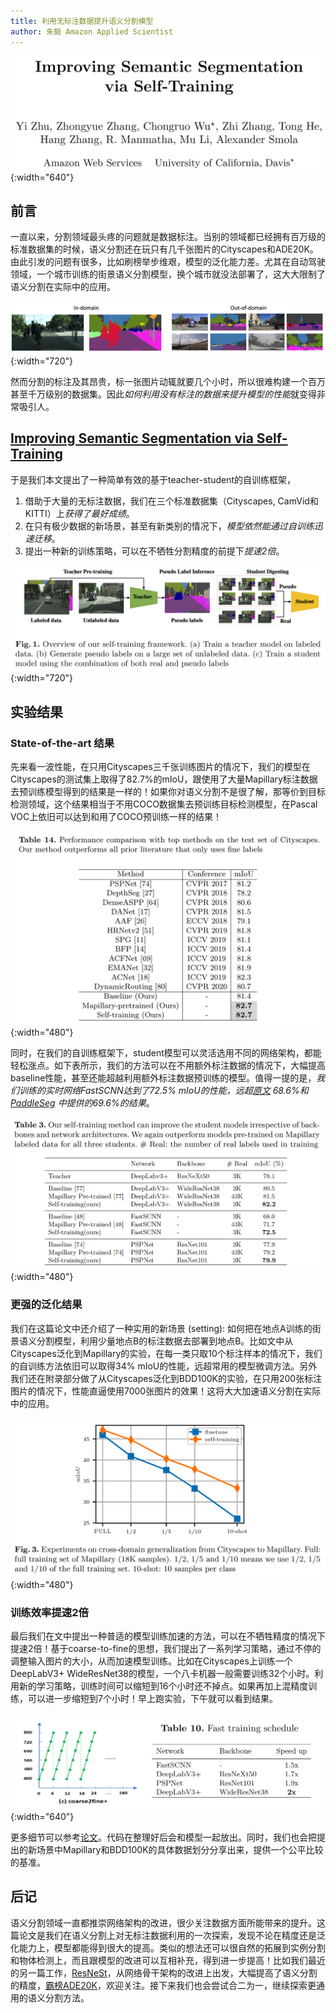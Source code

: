 ```yaml
---
title: 利用无标注数据提升语义分割模型
author: 朱毅 Amazon Applied Scientist
---
```


![](img/self-semseg-author.png){:width="640"}

## 前言

一直以来，分割领域最头疼的问题就是数据标注。当别的领域都已经拥有百万级的标准数据集的时候，语义分割还在玩只有几千张图片的Cityscapes和ADE20K。由此引发的问题有很多，比如刷榜举步维艰，模型的泛化能力差。尤其在自动驾驶领域，一个城市训练的街景语义分割模型，换个城市就没法部署了，这大大限制了语义分割在实际中的应用。

![](img/self-semseg-DAsample.png){:width="720"}

然而分割的标注及其昂贵，标一张图片动辄就要几个小时，所以很难构建一个百万甚至千万级别的数据集。因此*如何利用没有标注的数据来提升模型的性能*就变得非常吸引人。


## [Improving Semantic Segmentation via Self-Training](https://arxiv.org/abs/2004.14960)

于是我们本文提出了一种简单有效的基于teacher-student的自训练框架，

1. 借助于大量的无标注数据，我们在三个标准数据集（Cityscapes, CamVid和KITTI）上*获得了最好成绩*。
2. 在只有极少数据的新场景，甚至有新类别的情况下，*模型依然能通过自训练迅速迁移*。
3. 提出一种新的训练策略，可以在不牺牲分割精度的前提下*提速2倍*。

![](img/self-semseg-overview.png){:width="720"}


## 实验结果

### State-of-the-art 结果

先来看一波性能，在只用Cityscapes三千张训练图片的情况下，我们的模型在Cityscapes的测试集上取得了82.7%的mIoU，跟使用了大量Mapillary标注数据去预训练模型得到的结果是一样的！如果你对语义分割不是很了解，那等价到目标检测领域，这个结果相当于不用COCO数据集去预训练目标检测模型，在Pascal VOC上依旧可以达到和用了COCO预训练一样的结果！

![](img/self-semseg-cs-sota.png){:width="480"}

同时，在我们的自训练框架下，student模型可以灵活选用不同的网络架构，都能轻松涨点。如下表所示，我们的方法可以在不用额外标注数据的情况下，大幅提高baseline性能，甚至还能超越利用额外标注数据预训练的模型。值得一提的是，*我们训练的实时网络FastSCNN达到了72.5% mIoU的性能，远超[原文](https://arxiv.org/abs/1902.04502) 68.6%和[PaddleSeg](https://github.com/PaddlePaddle/PaddleSeg/blob/release/v0.4.0/docs/model_zoo.md) 中提供的69.6%的结果*。

![](img/self-semseg-cs-diff-student.png){:width="480"}

### 更强的泛化结果

我们在这篇论文中还介绍了一种实用的新场景 (setting): 如何把在地点A训练的街景语义分割模型，利用少量地点B的标注数据去部署到地点B。比如文中从Cityscapes泛化到Mapillary的实验，在每一类只取10个标注样本的情况下，我们的自训练方法依旧可以取得34% mIoU的性能，远超常用的模型微调方法。另外我们还在附录部分做了从Cityscapes泛化到BDD100K的实验，在只用200张标注图片的情况下，性能直逼使用7000张图片的效果！这将大大加速语义分割在实际中的应用。

![](img/self-semseg-cs2map.png){:width="480"}

### 训练效率提速2倍

最后我们在文中提出一种普适的模型训练加速的方法，可以在不牺牲精度的情况下提速2倍！基于coarse-to-fine的思想，我们提出了一系列学习策略，通过不停的调整输入图片的大小，从而加速模型训练。比如在Cityscapes上训练一个DeepLabV3+ WideResNet38的模型，一个八卡机器一般需要训练32个小时。利用新的学习策略，训练时间可以缩短到16个小时还不掉点。如果再加上混精度训练，可以进一步缩短到7个小时！早上跑实验，下午就可以看到结果。

![](img/self-semseg-fast-training.png){:width="640"}

更多细节可以参考[论文](https://arxiv.org/abs/2004.14960)。代码在整理好后会和模型一起放出。同时，我们也会把提出的新场景中Mapillary和BDD100K的具体数据划分分享出来，提供一个公平比较的基准。


## 后记

语义分割领域一直都推崇网络架构的改进，很少关注数据方面所能带来的提升。这篇论文是我们在语义分割上对无标注数据利用的一次探索，发现不论在精度还是泛化能力上，模型都能得到很大的提高。类似的想法还可以很自然的拓展到实例分割和物体检测上，而且跟模型的改进可以互相补充，得到进一步提高！比如我们最近的另一篇工作，[ResNeSt](https://arxiv.org/abs/2004.08955)，从网络骨干架构的改进上出发，大幅提高了语义分割的精度，[霸榜ADE20K](https://zhuanlan.zhihu.com/p/136105870)，欢迎关注。接下来我们也会尝试合二为一，继续探索更通用的语义分割方法。

